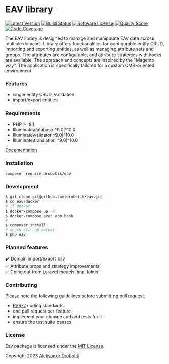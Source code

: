 # EAV library

[![Latest Version](https://img.shields.io/github/release/drobotik/eav.svg?style=flat-square)](https://github.com/drobotik/eav/releases)
[![Build Status](https://github.com/drobotik/eav/workflows/tests/badge.svg)](https://github.com/drobotik/eav/actions)
[![Software License](https://img.shields.io/badge/license-MIT-brightgreen.svg?style=flat-square)](https://opensource.org/license/mit)
[![Quality Score](https://img.shields.io/scrutinizer/g/drobotik/eav.svg?style=flat-square)](https://scrutinizer-ci.com/g/drobotik/eav)
[![Code Coverage](https://scrutinizer-ci.com/g/drobotik/eav/badges/coverage.png?b=master)](https://scrutinizer-ci.com/g/drobotik/eav/?branch=master)

The EAV library is designed to manage and manipulate EAV data across multiple domains. Library offers functionalities for configurable entity CRUD, importing and exporting entities, as well as managing attribute sets and groups. The attributes are configurable, and attribute strategies with hooks are available. The approach and concepts are inspired by the "Magento way". The application is specifically tailored for a custom CMS-oriented environment.

### Features
- single entity CRUD, validation
- import/export entities

### Requirements
- PHP >=8.1
- Illuminate\database ^9.0|^10.0
- Illuminate\validator ^9.0|^10.0
- Illuminate\translation ^9.0|^10.0

[Documentation](./docs/eav.md)

### Installation
```bash
composer require drobotik/eav
```

### Development
```bash
$ git clone git@github.com:drobotik/eav.git 
$ cd eav/docker 
# if docker
$ docker-compose up -d
$ docker-compose exec app bash
# 
$ composer install
# check cli app output
$ php eav 
```

### Planned features 

:heavy_check_mark: Domain import/export csv
<br>:white_check_mark: Attribute props and strategy improvements
<br>:white_check_mark: Going out from Laravel models, impl folder

### Contributing

Please note the following guidelines before submitting pull request.

- [PSR-2](http://www.php-fig.org/psr/psr-2/) coding standards
- one pull request per feature
- implement your change and add tests for it
- ensure the test suite passes

### License

Eav package is licensed under the [MIT License](http://opensource.org/licenses/MIT).

Copyright 2023 [Aleksandr Drobotik](https://github.com/drobotik)